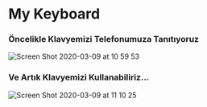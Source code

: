# My Keyboard

### Öncelikle Klavyemizi Telefonumuza Tanıtıyoruz
![Screen Shot 2020-03-09 at 10 59 53](https://user-images.githubusercontent.com/52778108/76246539-24c81780-61fb-11ea-8a16-1b7ced629852.png)

### Ve Artık Klavyemizi Kullanabiliriz...

![Screen Shot 2020-03-09 at 11 10 25](https://user-images.githubusercontent.com/52778108/76246568-2eea1600-61fb-11ea-890e-8a49e3b6fe5b.png)

